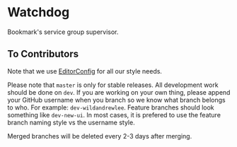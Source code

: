 # Watchdog
Bookmark's service group supervisor.

## To Contributors

Note that we use [EditorConfig](http://editorconfig.org/) for all our style needs.

Please note that `master` is only for stable releases. All development work should be done on `dev`. If you are working on your own thing, please append your GitHub username when you branch so we know what branch belongs to who. For example: `dev-wildandrewlee`. Feature branches should look something like `dev-new-ui`. In most cases, it is prefered to use the feature branch naming style vs the username style.

Merged branches will be deleted every 2-3 days after merging.
